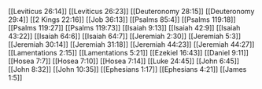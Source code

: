 [[Leviticus 26:14]]
[[Leviticus 26:23]]
[[Deuteronomy 28:15]]
[[Deuteronomy 29:4]]
[[2 Kings 22:16]]
[[Job 36:13]]
[[Psalms 85:4]]
[[Psalms 119:18]]
[[Psalms 119:27]]
[[Psalms 119:73]]
[[Isaiah 9:13]]
[[Isaiah 42:9]]
[[Isaiah 43:22]]
[[Isaiah 64:6]]
[[Isaiah 64:7]]
[[Jeremiah 2:30]]
[[Jeremiah 5:3]]
[[Jeremiah 30:14]]
[[Jeremiah 31:18]]
[[Jeremiah 44:23]]
[[Jeremiah 44:27]]
[[Lamentations 2:15]]
[[Lamentations 5:21]]
[[Ezekiel 16:43]]
[[Daniel 9:11]]
[[Hosea 7:7]]
[[Hosea 7:10]]
[[Hosea 7:14]]
[[Luke 24:45]]
[[John 6:45]]
[[John 8:32]]
[[John 10:35]]
[[Ephesians 1:17]]
[[Ephesians 4:21]]
[[James 1:5]]
